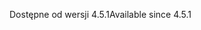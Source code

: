 <span data-ttu-id="139e4-101">Dostępne od wersji 4.5.1</span><span class="sxs-lookup"><span data-stu-id="139e4-101">Available since 4.5.1</span></span>